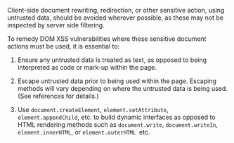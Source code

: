Client-side document rewriting, redirection, or other sensitive
action, using untrusted data, should be avoided wherever possible, as
these may not be inspected by server side filtering.

To remedy DOM
XSS vulnerabilities where these sensitive document actions must be
used, it is essential to:

1. Ensure any untrusted data is treated as text, as opposed to being
interpreted as code or mark-up within the page.

2. Escape untrusted data prior to being used within the page. Escaping
methods will vary depending on where the untrusted data is being used.
(See references for details.)

3. Use `document.createElement`, `element.setAttribute`,
`element.appendChild`, etc. to build dynamic interfaces as opposed
to HTML rendering methods such as `document.write`,
`document.writeIn`, `element.innerHTML`, or `element.outerHTML `etc.
